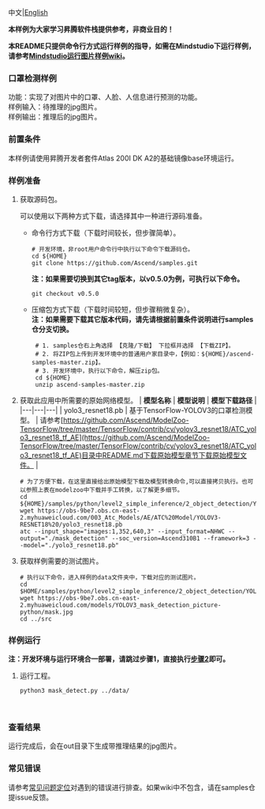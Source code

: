 中文|[English](README.md)

**本样例为大家学习昇腾软件栈提供参考，非商业目的！**

**本README只提供命令行方式运行样例的指导，如需在Mindstudio下运行样例，请参考[Mindstudio运行图片样例wiki](https://github.com/Ascend/samples/wikis/Mindstudio%E8%BF%90%E8%A1%8C%E5%9B%BE%E7%89%87%E6%A0%B7%E4%BE%8B?sort_id=3164874)。**

### 口罩检测样例
功能：实现了对图片中的口罩、人脸、人信息进行预测的功能。    
样例输入：待推理的jpg图片。    
样例输出：推理后的jpg图片。     

### 前置条件

本样例请使用昇腾开发者套件Atlas 200I DK A2的基础镜像base环境运行。

### 样例准备

1. 获取源码包。

   可以使用以下两种方式下载，请选择其中一种进行源码准备。   
    - 命令行方式下载（下载时间较长，但步骤简单）。
       ```    
       # 开发环境，非root用户命令行中执行以下命令下载源码仓。    
       cd ${HOME}     
       git clone https://github.com/Ascend/samples.git
       ```
       **注：如果需要切换到其它tag版本，以v0.5.0为例，可执行以下命令。**
       ```
       git checkout v0.5.0
       ```   
    - 压缩包方式下载（下载时间较短，但步骤稍微复杂）。   
       **注：如果需要下载其它版本代码，请先请根据前置条件说明进行samples仓分支切换。**   
       ``` 
        # 1. samples仓右上角选择 【克隆/下载】 下拉框并选择 【下载ZIP】。    
        # 2. 将ZIP包上传到开发环境中的普通用户家目录中，【例如：${HOME}/ascend-samples-master.zip】。     
        # 3. 开发环境中，执行以下命令，解压zip包。     
        cd ${HOME}    
        unzip ascend-samples-master.zip
        ```

2. 获取此应用中所需要的原始网络模型。
    |  **模型名称**  |  **模型说明**  |  **模型下载路径**  |
    |---|---|---|
    |  yolo3_resnet18.pb | 基于TensorFlow-YOLOV3的口罩检测模型。  |  请参考[https://github.com/Ascend/ModelZoo-TensorFlow/tree/master/TensorFlow/contrib/cv/yolov3_resnet18/ATC_yolo3_resnet18_tf_AE](https://github.com/Ascend/ModelZoo-TensorFlow/tree/master/TensorFlow/contrib/cv/yolov3_resnet18/ATC_yolo3_resnet18_tf_AE)目录中README.md下载原始模型章节下载原始模型文件。 |

    ```
    # 为了方便下载，在这里直接给出原始模型下载及模型转换命令,可以直接拷贝执行。也可以参照上表在modelzoo中下载并手工转换，以了解更多细节。     
    cd ${HOME}/samples/python/level2_simple_inference/2_object_detection/YOLOV3_mask_detection_picture/model    
    wget https://obs-9be7.obs.cn-east-2.myhuaweicloud.com/003_Atc_Models/AE/ATC%20Model/YOLOV3-RESNET18%20/yolo3_resnet18.pb     
    atc --input_shape="images:1,352,640,3" --input_format=NHWC --output="./mask_detection" --soc_version=Ascend310B1 --framework=3 --model="./yolo3_resnet18.pb"
    ```

3. 获取样例需要的测试图片。
    ```
    # 执行以下命令，进入样例的data文件夹中，下载对应的测试图片。
    cd $HOME/samples/python/level2_simple_inference/2_object_detection/YOLOV3_mask_detection_picture/data
    wget https://obs-9be7.obs.cn-east-2.myhuaweicloud.com/models/YOLOV3_mask_detection_picture-python/mask.jpg
    cd ../src
    ```

### 样例运行

**注：开发环境与运行环境合一部署，请跳过步骤1，直接执行[步骤2](#step_2)即可。**   

1. <a name="step_2"></a>运行工程。
    ```
    python3 mask_detect.py ../data/
    ```
​       
### 查看结果

运行完成后，会在out目录下生成带推理结果的jpg图片。


### 常见错误
请参考[常见问题定位](https://github.com/Ascend/samples/wikis/%E5%B8%B8%E8%A7%81%E9%97%AE%E9%A2%98%E5%AE%9A%E4%BD%8D/%E4%BB%8B%E7%BB%8D)对遇到的错误进行排查。如果wiki中不包含，请在samples仓提issue反馈。